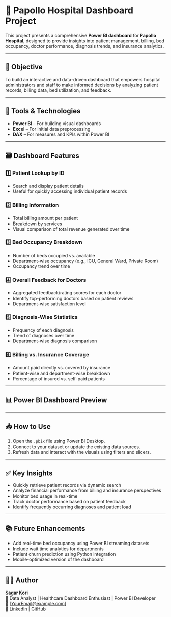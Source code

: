 # 🏥 Papollo Hospital Dashboard Project

This project presents a comprehensive **Power BI dashboard** for **Papollo Hospital**, designed to provide insights into patient management, billing, bed occupancy, doctor performance, diagnosis trends, and insurance analytics.

---

## 📌 Objective

To build an interactive and data-driven dashboard that empowers hospital administrators and staff to make informed decisions by analyzing patient records, billing data, bed utilization, and feedback.

---

## 🧰 Tools & Technologies

- **Power BI** – For building visual dashboards  
- **Excel** – For initial data preprocessing  
- **DAX** – For measures and KPIs within Power BI  

---

## 🗃️ Dashboard Features

### 1️⃣ **Patient Lookup by ID**
- Search and display patient details 
- Useful for quickly accessing individual patient records

### 2️⃣ **Billing Information**
- Total billing amount per patient
- Breakdown by services
- Visual comparison of total revenue generated over time

### 3️⃣ **Bed Occupancy Breakdown**
- Number of beds occupied vs. available
- Department-wise occupancy (e.g., ICU, General Ward, Private Room)
- Occupancy trend over time

### 4️⃣ **Overall Feedback for Doctors**
- Aggregated feedback/rating scores for each doctor
- Identify top-performing doctors based on patient reviews
- Department-wise satisfaction level

### 5️⃣ **Diagnosis-Wise Statistics**
- Frequency of each diagnosis
- Trend of diagnoses over time
- Department-wise diagnosis comparison

### 6️⃣ **Billing vs. Insurance Coverage**
- Amount paid directly vs. covered by insurance
- Patient-wise and department-wise breakdown
- Percentage of insured vs. self-paid patients

---

## 📊 Power BI Dashboard Preview



---

## 📥 How to Use

1. Open the `.pbix` file using Power BI Desktop.
2. Connect to your dataset or update the existing data sources.
3. Refresh data and interact with the visuals using filters and slicers.

---

## ✅ Key Insights

- Quickly retrieve patient records via dynamic search
- Analyze financial performance from billing and insurance perspectives
- Monitor bed usage in real-time
- Track doctor performance based on patient feedback
- Identify frequently occurring diagnoses and patient load

---

## 📚 Future Enhancements

- Add real-time bed occupancy using Power BI streaming datasets
- Include wait time analytics for departments
- Patient churn prediction using Python integration
- Mobile-optimized version of the dashboard

---

## 👨‍⚕️ Author

**Sagar Kori**  
💼 Data Analyst | Healthcare Dashboard Enthusiast | Power BI Developer  
📧 [YourEmail@example.com]  
🔗 [LinkedIn](https://linkedin.com/in/yourprofile) | [GitHub](https://github.com/yourusername)
